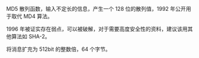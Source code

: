 MD5 散列函数，输入不定长的信息，产生一个 128 位的散列值，1992 年公开用于取代 MD4 算法。

1996 年被证实存在弱点，可以被破解，对于需要高度安全性的资料，建议该用其他算法如 SHA-2。

将消息扩充为 512bit 的整数倍，64 个字节。













